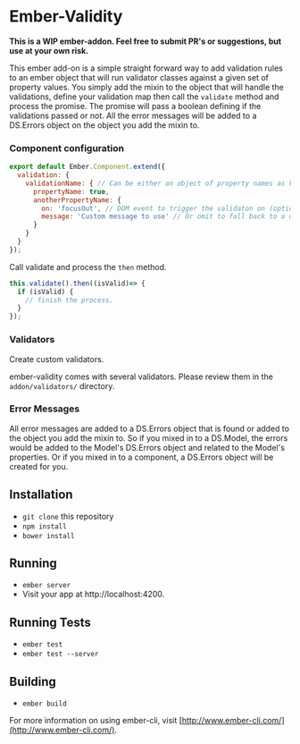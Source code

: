 # Ember-Validity

__This is a WIP ember-addon. Feel free to submit PR's or suggestions, but use at your own risk.__

This ember add-on is a simple straight forward way to add validation rules to an ember object that will run validator classes against a given set of property values. You simply add the mixin to the object that will handle the validations, define your validation map then call the `validate` method and process the promise. The promise will pass a boolean defining if the validations passed or not. All the error messages will be added to a DS.Errors object on the object you add the mixin to.

### Component configuration

```javascript
export default Ember.Component.extend({
  validation: {
    validationName: { // Can be either an object of property names as keys and true or configuration as values
      propertyName: true,
      anotherPropertyName: {
        on: 'focusOut', // DOM event to trigger the validaton on (optional)
        message: 'Custom message to use' // Or omit to fall back to a default message in the validator
      }
    }
  }
});
```

Call validate and process the `then` method.

```javascript
this.validate().then((isValid)=> {
  if (isValid) {
    // finish the process.
  }
});
```

### Validators

Create custom validators.

ember-validity comes with several validators. Please review them in the `addon/validators/` directory.

### Error Messages

All error messages are added to a DS.Errors object that is found or added to the object you add the mixin to. So if you mixed in to a DS.Model, the errors would be added to the Model's DS.Errors object and related to the Model's properties. Or if you mixed in to a component, a DS.Errors object will be created for you.

## Installation

* `git clone` this repository
* `npm install`
* `bower install`

## Running

* `ember server`
* Visit your app at http://localhost:4200.

## Running Tests

* `ember test`
* `ember test --server`

## Building

* `ember build`

For more information on using ember-cli, visit [http://www.ember-cli.com/](http://www.ember-cli.com/).
